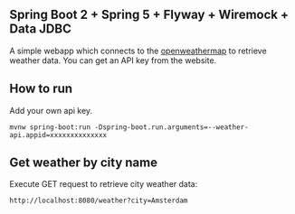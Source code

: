 Spring Boot 2 + Spring 5 + Flyway + Wiremock + Data JDBC
---

A simple webapp which connects to the [openweathermap](https://openweathermap.org/) to retrieve weather data. You can get an API key from the website.

## How to run

Add your own api key.

`mvnw spring-boot:run -Dspring-boot.run.arguments=--weather-api.appid=xxxxxxxxxxxxxx`

## Get weather by city name

Execute GET request to retrieve city weather data:

`http://localhost:8080/weather?city=Amsterdam`
